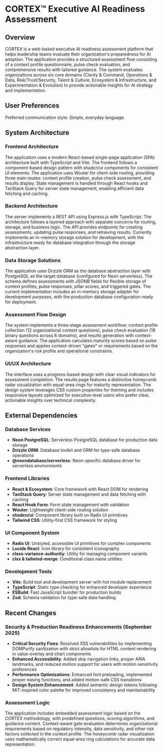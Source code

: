 # CORTEX™ Executive AI Readiness Assessment

## Overview

CORTEX is a web-based executive AI readiness assessment platform that helps leadership teams evaluate their organization's preparedness for AI adoption. The application provides a structured assessment flow consisting of a context profile questionnaire, pulse check evaluation, and comprehensive results with tailored guidance. The system evaluates organizations across six core domains (Clarity & Command, Operations & Data, Risk/Trust/Security, Talent & Culture, Ecosystem & Infrastructure, and Experimentation & Evolution) to provide actionable insights for AI strategy and implementation.

## User Preferences

Preferred communication style: Simple, everyday language.

## System Architecture

### Frontend Architecture
The application uses a modern React-based single-page application (SPA) architecture built with TypeScript and Vite. The frontend follows a component-based design pattern with shadcn/ui components for consistent UI elements. The application uses Wouter for client-side routing, providing three main routes: context profile creation, pulse check assessment, and results display. State management is handled through React hooks and TanStack Query for server state management, enabling efficient data fetching and caching.

### Backend Architecture
The server implements a REST API using Express.js with TypeScript. The architecture follows a layered approach with separate concerns for routing, storage, and business logic. The API provides endpoints for creating assessments, updating pulse responses, and retrieving results. Currently implements an in-memory storage solution for development, with the infrastructure ready for database integration through the storage abstraction layer.

### Data Storage Solutions
The application uses Drizzle ORM as the database abstraction layer with PostgreSQL as the target database (configured for Neon serverless). The schema defines assessments with JSONB fields for flexible storage of context profiles, pulse responses, pillar scores, and triggered gates. The current implementation includes an in-memory storage adapter for development purposes, with the production database configuration ready for deployment.

### Assessment Flow Design
The system implements a three-stage assessment workflow: context profile collection (12 organizational context questions), pulse check evaluation (18 binary questions across 6 domains), and results generation with context-aware guidance. The application calculates maturity scores based on pulse responses and applies context-driven "gates" or requirements based on the organization's risk profile and operational constraints.

### UI/UX Architecture
The interface uses a progress-based design with clear visual indicators for assessment completion. The results page features a distinctive honeycomb radar visualization with equal-area rings for maturity representation. The design system leverages CSS custom properties for theming and includes responsive layouts optimized for executive-level users who prefer clear, actionable insights over technical complexity.

## External Dependencies

### Database Services
- **Neon PostgreSQL**: Serverless PostgreSQL database for production data storage
- **Drizzle ORM**: Database toolkit and ORM for type-safe database operations
- **@neondatabase/serverless**: Neon-specific database driver for serverless environments

### Frontend Libraries
- **React & Ecosystem**: Core framework with React DOM for rendering
- **TanStack Query**: Server state management and data fetching with caching
- **React Hook Form**: Form state management with validation
- **Wouter**: Lightweight client-side routing solution
- **shadcn/ui**: Component library built on Radix UI primitives
- **Tailwind CSS**: Utility-first CSS framework for styling

### UI Component System
- **Radix UI**: Unstyled, accessible UI primitives for complex components
- **Lucide React**: Icon library for consistent iconography
- **class-variance-authority**: Utility for managing component variants
- **clsx & tailwind-merge**: Conditional class name utilities

### Development Tools
- **Vite**: Build tool and development server with hot module replacement
- **TypeScript**: Static type checking for enhanced developer experience
- **ESBuild**: Fast JavaScript bundler for production builds
- **Zod**: Schema validation for type-safe data handling

## Recent Changes

### Security & Production Readiness Enhancements (September 2025)
- **Critical Security Fixes**: Resolved XSS vulnerabilities by implementing DOMPurify sanitization with strict allowlists for HTML content rendering in value-overlay and chart components
- **Enhanced Accessibility**: Added skip navigation links, proper ARIA landmarks, and reduced motion support for users with motion sensitivity preferences
- **Performance Optimizations**: Enhanced font preloading, implemented proper easing functions, and added motion-safe CSS transitions
- **Design System Enhancement**: Added semantic design tokens following MIT-inspired color palette for improved consistency and maintainability

### Assessment Logic
The application includes embedded assessment logic based on the CORTEX methodology, with predefined questions, scoring algorithms, and guidance content. Context-aware gate evaluation determines organizational requirements based on regulatory intensity, data sensitivity, and other risk factors collected in the context profile. The honeycomb radar visualization uses mathematically correct equal-area ring calculations for accurate data representation.